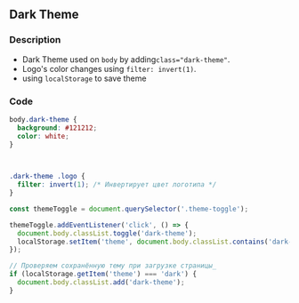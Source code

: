 ## Dark Theme
### Description
- Dark Theme used on `body` by adding`class="dark-theme"`.
- Logo's color changes using `filter: invert(1)`.
- using `localStorage` to save theme

  
### Code
``` css
body.dark-theme {
  background: #121212;
  color: white;
}

  

.dark-theme .logo {
  filter: invert(1); /* Инвертирует цвет логотипа */
}
```
``` js
const themeToggle = document.querySelector('.theme-toggle');

themeToggle.addEventListener('click', () => {
  document.body.classList.toggle('dark-theme');
  localStorage.setItem('theme', document.body.classList.contains('dark-theme') ? 'dark' : 'light');
});

// Проверяем сохранённую тему при загрузке страницы_
if (localStorage.getItem('theme') === 'dark') {
  document.body.classList.add('dark-theme');
}
```

